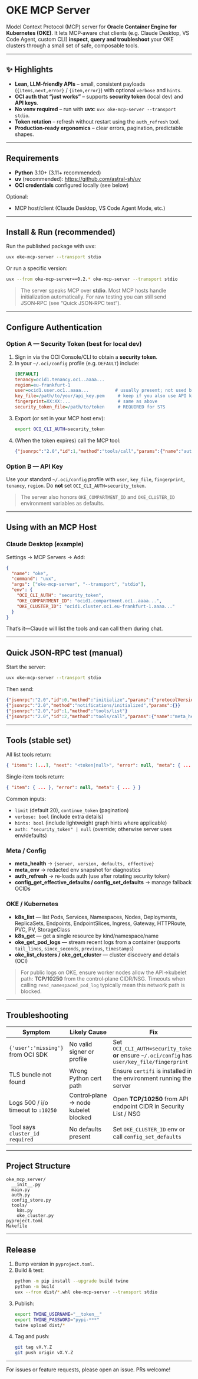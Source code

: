 # OKE MCP Server

Model Context Protocol (MCP) server for **Oracle Container Engine for Kubernetes (OKE)**. It lets MCP‑aware chat clients (e.g. Claude Desktop, VS Code Agent, custom CLI) **inspect, query and troubleshoot** your OKE clusters through a small set of safe, composable tools.

---

## ✨ Highlights

- **Lean, LLM‑friendly APIs** – small, consistent payloads (`{items,next,error}` / `{item,error}`) with optional `verbose` and `hints`.
- **OCI auth that “just works”** – supports **security token** (local dev) and **API keys**.
- **No venv required** – run with **uvx**: `uvx oke-mcp-server --transport stdio`.
- **Token rotation** – refresh without restart using the `auth_refresh` tool.
- **Production‑ready ergonomics** – clear errors, pagination, predictable shapes.

---

## Requirements

- **Python** 3.10+ (3.11+ recommended)
- **uv** (recommended): <https://github.com/astral-sh/uv>
- **OCI credentials** configured locally (see below)

Optional:
- MCP host/client (Claude Desktop, VS Code Agent Mode, etc.)

---

## Install & Run (recommended)

Run the published package with uvx:

```bash
uvx oke-mcp-server --transport stdio
```

Or run a specific version:

```bash
uvx --from oke-mcp-server==0.2.* oke-mcp-server --transport stdio
```

> The server speaks MCP over **stdio**. Most MCP hosts handle initialization automatically. For raw testing you can still send JSON‑RPC (see “Quick JSON‑RPC test”).

---

## Configure Authentication

### Option A — Security Token (best for local dev)

1. Sign in via the OCI Console/CLI to obtain a **security token**.
2. In your `~/.oci/config` profile (e.g. `DEFAULT`) include:
   ```ini
   [DEFAULT]
   tenancy=ocid1.tenancy.oc1..aaaa...
   region=eu-frankfurt-1
   user=ocid1.user.oc1..aaaa...          # usually present; not used by STS signer
   key_file=/path/to/your/api_key.pem     # keep if you also use API key flows
   fingerprint=XX:XX:...                  # same as above
   security_token_file=/path/to/token     # REQUIRED for STS
   ```
3. Export (or set in your MCP host env):
   ```bash
   export OCI_CLI_AUTH=security_token
   ```
4. (When the token expires) call the MCP tool:
   ```json
   {"jsonrpc":"2.0","id":1,"method":"tools/call","params":{"name":"auth_refresh","arguments":{}}}
   ```

### Option B — API Key

Use your standard `~/.oci/config` profile with `user`, `key_file`, `fingerprint`, `tenancy`, `region`. Do **not** set `OCI_CLI_AUTH=security_token`.

> The server also honors `OKE_COMPARTMENT_ID` and `OKE_CLUSTER_ID` environment variables as defaults.

---

## Using with an MCP Host

### Claude Desktop (example)

Settings → MCP Servers → Add:

```json
{
  "name": "oke",
  "command": "uvx",
  "args": ["oke-mcp-server", "--transport", "stdio"],
  "env": {
    "OCI_CLI_AUTH": "security_token",
    "OKE_COMPARTMENT_ID": "ocid1.compartment.oc1..aaaa...",
    "OKE_CLUSTER_ID": "ocid1.cluster.oc1.eu-frankfurt-1.aaaa..."
  }
}
```

That’s it—Claude will list the tools and can call them during chat.

---

## Quick JSON‑RPC test (manual)

Start the server:

```bash
uvx oke-mcp-server --transport stdio
```

Then send:

```json
{"jsonrpc":"2.0","id":0,"method":"initialize","params":{"protocolVersion":"2024-11-05","capabilities":{},"clientInfo":{"name":"manual","version":"0.0.0"}}}
{"jsonrpc":"2.0","method":"notifications/initialized","params":{}}
{"jsonrpc":"2.0","id":1,"method":"tools/list"}
{"jsonrpc":"2.0","id":2,"method":"tools/call","params":{"name":"meta_health","arguments":{}}}
```

---

## Tools (stable set)

All list tools return:

```json
{ "items": [...], "next": "<token|null>", "error": null, "meta": { ... } }
```

Single‑item tools return:

```json
{ "item": { ... }, "error": null, "meta": { ... } }
```

Common inputs:
- `limit` (default 20), `continue_token` (pagination)
- `verbose: bool` (include extra details)  
- `hints: bool` (include lightweight graph hints where applicable)
- `auth: "security_token" | null` (override; otherwise server uses env/defaults)

### Meta / Config
- **meta_health** → `{server, version, defaults, effective}`
- **meta_env** → redacted env snapshot for diagnostics
- **auth_refresh** → re‑loads auth (use after rotating security token)
- **config_get_effective_defaults / config_set_defaults** → manage fallback OCIDs

### OKE / Kubernetes
- **k8s_list** — list Pods, Services, Namespaces, Nodes, Deployments, ReplicaSets, Endpoints, EndpointSlices, Ingress, Gateway, HTTPRoute, PVC, PV, StorageClass
- **k8s_get** — get a single resource by kind/namespace/name
- **oke_get_pod_logs** — stream recent logs from a container (supports `tail_lines`, `since_seconds`, `previous`, `timestamps`)
- **oke_list_clusters / oke_get_cluster** — cluster discovery and details (OCI)

> For public logs on OKE, ensure worker nodes allow the API->kubelet path: **TCP/10250** from the control‑plane CIDR/NSG. Timeouts when calling `read_namespaced_pod_log` typically mean this network path is blocked.

---

## Troubleshooting

| Symptom | Likely Cause | Fix |
|---|---|---|
| `{'user':'missing'}` from OCI SDK | No valid signer or profile | Set `OCI_CLI_AUTH=security_token` **or** ensure `~/.oci/config` has `user/key_file/fingerprint` |
| TLS bundle not found | Wrong Python cert path | Ensure `certifi` is installed in the environment running the server |
| Logs 500 / i/o timeout to `:10250` | Control‑plane → node kubelet blocked | Open **TCP/10250** from API endpoint CIDR in Security List / NSG |
| Tool says `cluster_id required` | No defaults present | Set `OKE_CLUSTER_ID` env or call `config_set_defaults` |

---

## Project Structure

```
oke_mcp_server/
  __init__.py
  main.py
  auth.py
  config_store.py
  tools/
    k8s.py
    oke_cluster.py
pyproject.toml
Makefile
```

---

## Release

1. Bump version in `pyproject.toml`.
2. Build & test:
   ```bash
   python -m pip install --upgrade build twine
   python -m build
   uvx --from dist/*.whl oke-mcp-server --transport stdio
   ```
3. Publish:
   ```bash
   export TWINE_USERNAME="__token__"
   export TWINE_PASSWORD="pypi-***"
   twine upload dist/*
   ```
4. Tag and push:
   ```bash
   git tag vX.Y.Z
   git push origin vX.Y.Z
   ```

---

For issues or feature requests, please open an issue. PRs welcome!